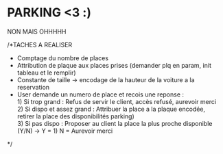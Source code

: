 # PARKING <3 :)
 NON MAIS OHHHHH
 
 
 /*TACHES A REALISER 
   - Comptage du nombre de places
   - Attribution de plaque aux places prises (demander plq en param, init tableau et le remplir)  
   - Constante de taille -> encodage de la hauteur de la voiture a la reservation
   - User demande un numero de place et recois une reponse : <br>
         1) Si trop grand : Refus de servir le client, accès refusé, aurevoir merci<br>
         2) Si dispo et assez grand : Attribuer la place a la plaque encodée, retirer la place des disponibilités parking) <br>
         3) Si pas dispo : Proposer au client la place la plus proche disponible (Y/N) -> Y = 1) 
                                                                                          N = Aurevoir merci
   
 */
 
